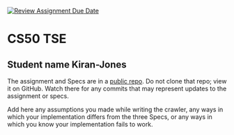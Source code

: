 [![Review Assignment Due Date](https://classroom.github.com/assets/deadline-readme-button-22041afd0340ce965d47ae6ef1cefeee28c7c493a6346c4f15d667ab976d596c.svg)](https://classroom.github.com/a/Ihp37Zuq)
# CS50 TSE
## Student name Kiran-Jones

The assignment and Specs are in a [public repo](https://github.com/CS50DartmouthWI25/home/tree/main/labs/tse).
Do not clone that repo; view it on GitHub.
Watch there for any commits that may represent updates to the assignment or specs.

Add here any assumptions you made while writing the crawler, any ways in which your implementation differs from the three Specs, or any ways in which you know your implementation fails to work.

